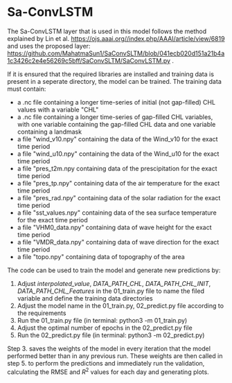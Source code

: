 # Sa-ConvLSTM

The Sa-ConvLSTM layer that is used in this model follows the method explained by Lin et al. https://ojs.aaai.org//index.php/AAAI/article/view/6819 and uses the proposed layer: https://github.com/MahatmaSun1/SaConvSLTM/blob/041ecb020d151a21b4a1c3426c2e4e56269c5bff/SaConvSLTM/SaConvLSTM.py . 

If it is ensured that the required libraries are installed and training data is present in a seperate directory, the model can be trained. The training data must contain:

- a .nc file containing a longer time-series of initial (not gap-filled) CHL values with a variable "CHL"
- a .nc file containing a longer time-series of gap-filled CHL variables, with one variable containing the gap-filled CHL data and one variable containing a landmask
- a file "wind_v10.npy" containing the data of the Wind_v10 for the exact time period
- a file "wind_u10.npy" containing the data of the Wind_u10 for the exact time period
- a file "pres_t2m.npy containing data of the prescipitation for the exact time period
- a file "pres_tp.npy" containing data of the air temperature for the exact time period
- a file "pres_rad.npy" containing data of the solar radiation for the exact time period
- a file "sst_values.npy" containing data of the sea surface temperature for the exact time period
- a file "VHM0_data.npy" containing data of wave height for the exact time period
- a file "VMDR_data.npy" containing data of wave direction for the exact time period
- a file "topo.npy" containing data of topography of the area




The code can be used to train the model and generate new predictions by:

1. Adjust *interpolated_value*, *DATA_PATH_CHL*, *DATA_PATH_CHL_INIT*, *DATA_PATH_CHL_Features* in the 01_train.py file to name the filed variable and define the training data directories
2. Adjust the model name in the 01_train.py, 02_predict.py file according to the requirements
3. Run the 01_train.py file (in terminal: python3 -m 01_train.py)
4. Adjust the optimal number of epochs in the 02_predict.py file
5. Run the 02_predict.py file (in terminal: python3 -m 02_predict.py)

Step 3. saves the weights of the model in every iteration that the model performed better than in any previous run. These weights are then called in step 5. to perform the predictions and immediately run the validation, calculating the RMSE and $R^2$ values for each day and generating plots. 